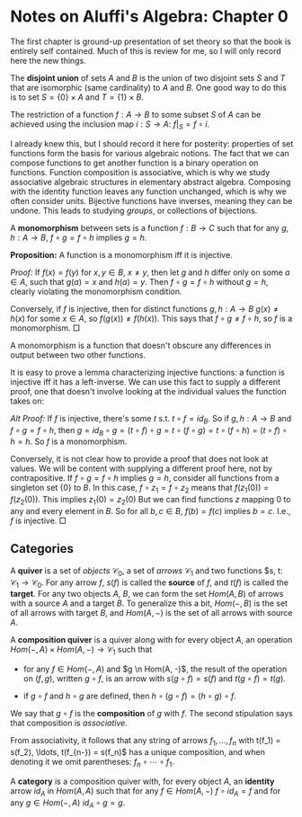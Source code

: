 # Notes on Aluffi's Algebra: Chapter 0

The first chapter is ground-up presentation of set theory so that the book is entirely self contained. Much of this is review for me, so I will only record here the new things.

The **disjoint union** of sets $A$ and $B$ is the union of two disjoint sets $S$ and $T$ that are isomorphic (same cardinality) to $A$ and $B$. One good way to do this is to set $S = \{0\} \times A$ and $T = \{1\} \times B$.


The restriction of a function $f: A \rightarrow B$ to some subset $S$ of $A$ can be achieved using the inclusion map $i: S \rightarrow A$: $f|_S = f \circ i$.


I already knew this, but I should record it here for posterity: properties of set functions form the basis for various algebraic notions. The fact that we can compose functions to get another function is a binary operation on functions. Function composition is associative, which is why we study associative algebraic structures in elementary abstract algebra. Composing with the identity function leaves any function unchanged, which is why we often consider units. Bijective functions have inverses, meaning they can be undone. This leads to studying *groups*, or collections of bijections.


A **monomorphism** between sets is a function $f: B \rightarrow C$ such that for any $g, h: A \rightarrow B$, $f \circ g = f \circ h$ implies $g = h$.

**Proposition:** A function is a monomorphism iff it is injective.

*Proof:* If $f(x) = f(y)$ for $x, y \in B$, $x \neq y$, then let $g$ and $h$ differ only on some $a \in A$, such that $g(a) = x$ and $h(a) = y$. Then $f \circ g = f \circ h$ without $g = h$, clearly violating the monomorphism condition.

Conversely, if $f$ is injective, then for distinct functions $g, h: A \rightarrow B$ $g(x) \neq h(x)$ for some $x \in A$, so $f(g(x)) \neq f(h(x))$. This says that $f \circ g \neq f \circ h$, so $f$ is a monomorphism. $\Box$

A monomorphism is a function that doesn't obscure any differences in output between two other functions.

It is easy to prove a lemma characterizing injective functions: a function is injective iff it has a left-inverse. We can use this fact to supply a different proof, one that doesn't involve looking at the individual values the function takes on:

*Alt Proof:* If $f$ is injective, there's some $t$ s.t. $t \circ f = id_B$. So if $g, h: A \rightarrow B$ and $f \circ g = f \circ h$, then $g = id_B \circ g = (t \circ f) \circ g = t \circ (f \circ g) = t \circ (f \circ h) = (t \circ f) \circ h = h$. So $f$ is a monomorphism.

Conversely, it is not clear how to provide a proof that does not look at values. We will be content with supplying a different proof here, not by contrapositive. If $f \circ g = f \circ h$ implies $g = h$, consider all functions from a singleton set $\{0\}$ to $B$. In this case, $f \circ z_1 = f \circ z_2$ means that $f(z_1(0)) = f(z_2(0))$. This implies $z_1(0) = z_2(0)$ But we can find functions $z$ mapping $0$ to any and every element in $B$. So for all $b,c \in B$, $f(b) = f(c)$ implies $b = c$. I.e., $f$ is injective. $\Box$


## Categories

A **quiver** is a set of *objects* $\mathcal{C}_0$, a set of *arrows* $\mathcal{C}_1$ and two functions $s, t: $\mathcal{C}_1 \rightarrow \mathcal{C}_0$. For any arrow $f$, $s(f)$ is called the **source** of $f$, and $t(f)$ is called the **target**. For any two objects $A$, $B$, we can form the set $Hom(A,B)$ of arrows with a source $A$ and a target $B$. To generalize this a bit, $Hom(-, B)$ is the set of all arrows with target $B$, and $Hom(A, -)$ is the set of all arrows with source $A$.

A **composition quiver** is a quiver along with for every object $A$, an operation $Hom(-, A) \times Hom(A, -) \rightarrow \mathcal{C}_1$ such that 

 - for any $f \in Hom(-, A)$ and $g \n Hom(A, -)$, the result of the operation on $(f,g)$, written $g \circ f$, is an arrow  with $s(g \circ f) = s(f)$ and $t(g \circ f) = t(g)$.

 - if $g \circ f$ and $h \circ g$ are defined, then $h \circ (g \circ f) = (h \circ g) \circ f$.

We say that $g \circ f$ is the **composition** of $g$ with $f$. The second stipulation says that composition is *associative*.

From associativity, it follows that any string of arrows $f_1, \ldots, f_n$ with t(f_1) = s(f_2), \ldots, t(f_{n-}) = s(f_n)$ has a unique composition, and when denoting it we omit parentheses: $f_n \circ \cdots \circ f_1$.


A **category** is a composition quiver with, for every object $A$, an **identity** arrow $id_A$ in $Hom(A, A)$ such that for any $f \in Hom(A, -)$ $f \circ id_A = f$ and for any $g \in Hom(-, A)$ $id_A \circ g = g$.
